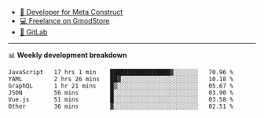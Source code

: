 - [🎈 Developer for Meta Construct](https://metastruct.net)
- [💻 Freelance on GmodStore](https://www.gmodstore.com/users/Tenrys)
- [🦊 GitLab](https://gitlab.com/Tenrys)

---

📊 **Weekly development breakdown**
<!--START_SECTION:waka-->

```text
JavaScript   17 hrs 1 min    █████████████████▓░░░░░░░   70.96 %
YAML         2 hrs 26 mins   ██▓░░░░░░░░░░░░░░░░░░░░░░   10.18 %
GraphQL      1 hr 21 mins    █▒░░░░░░░░░░░░░░░░░░░░░░░   05.67 %
JSON         56 mins         █░░░░░░░░░░░░░░░░░░░░░░░░   03.90 %
Vue.js       51 mins         █░░░░░░░░░░░░░░░░░░░░░░░░   03.58 %
Other        36 mins         ▓░░░░░░░░░░░░░░░░░░░░░░░░   02.51 %
```

<!--END_SECTION:waka-->
